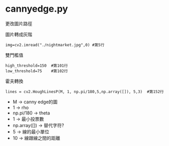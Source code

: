 # cannyedge.py

更改圖片路徑

圖片轉成灰階
```
img=cv2.imread("./nightmarket.jpg",0) #第5行 
```

雙門檻值
```
high_threshold=150  #第101行
low_threshold=75    #第102行
```

霍夫轉換
```
lines = cv2.HoughLinesP(M, 1, np.pi/180,5,np.array([]), 5,3)  #第152行
```
* M -> canny edge的圖    
* 1 ->  rho   
* np.pi/180 ->  theta 
* 1 ->  最小投票數    
* np.array([]) ->  替代字符?  
* 5  -> 線的最小單位  
* 10 ->  線跟線之間的距離
